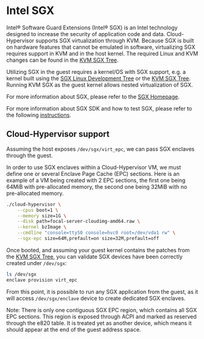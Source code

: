 # Intel SGX

Intel® Software Guard Extensions (Intel® SGX) is an Intel technology designed
to increase the security of application code and data. Cloud-Hypervisor supports
SGX virtualization through KVM. Because SGX is built on hardware features that
cannot be emulated in software, virtualizing SGX requires support in KVM and in
the host kernel. The required Linux and KVM changes can be found in the
[KVM SGX Tree](https://github.com/intel/kvm-sgx).

Utilizing SGX in the guest requires a kernel/OS with SGX support, e.g. a kernel
built using the [SGX Linux Development Tree](https://github.com/jsakkine-intel/linux-sgx.git)
or the [KVM SGX Tree](https://github.com/intel/kvm-sgx). Running KVM SGX as the
guest kernel allows nested virtualization of SGX.

For more information about SGX, please refer to the [SGX Homepage](https://software.intel.com/sgx).

For more information about SGX SDK and how to test SGX, please refer to the
following [instructions](https://github.com/intel/linux-sgx).

## Cloud-Hypervisor support

Assuming the host exposes `/dev/sgx/virt_epc`, we can pass SGX enclaves through
the guest.

In order to use SGX enclaves within a Cloud-Hypervisor VM, we must define one
or several Enclave Page Cache (EPC) sections. Here is an example of a VM being
created with 2 EPC sections, the first one being 64MiB with pre-allocated
memory, the second one being 32MiB with no pre-allocated memory.

```bash
./cloud-hypervisor \
    --cpus boot=1 \
    --memory size=1G \
    --disk path=focal-server-cloudimg-amd64.raw \
    --kernel bzImage \
    --cmdline "console=ttyS0 console=hvc0 root=/dev/vda1 rw" \
    --sgx-epc size=64M,prefault=on size=32M,prefault=off
```

Once booted, and assuming your guest kernel contains the patches from the
[KVM SGX Tree](https://github.com/intel/kvm-sgx), you can validate SGX devices
have been correctly created under `/dev/sgx`:

```bash
ls /dev/sgx
enclave provision virt_epc
```

From this point, it is possible to run any SGX application from the guest, as
it will access `/dev/sgx/enclave` device to create dedicated SGX enclaves.

Note: There is only one contiguous SGX EPC region, which contains all SGX EPC
sections. This region is exposed through ACPI and marked as reserved through
the e820 table. It is treated yet as another device, which means it should
appear at the end of the guest address space.
